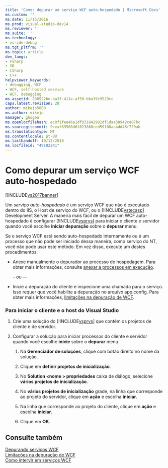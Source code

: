 ```yaml
---
title: 'Como: depurar um serviço WCF auto-hospedado | Microsoft Docs'
ms.custom: ''
ms.date: 11/15/2016
ms.prod: visual-studio-dev14
ms.reviewer: ''
ms.suite: ''
ms.technology:
- vs-ide-debug
ms.tgt_pltfrm: ''
ms.topic: article
dev_langs:
- FSharp
- VB
- CSharp
- C++
helpviewer_keywords:
- debugging, WCF
- WCF, self-hosted service
- WCF, debugging
ms.assetid: 288922be-ba3f-411e-af50-bba39c9529cc
caps.latest.revision: 28
author: mikejo5000
ms.author: mikejo
manager: ghogen
ms.openlocfilehash: ec8f1fee46a1df931842992df1daa38942ca07bc
ms.sourcegitcommit: 9ceaf69568d61023868ced59108ae4dd46f720ab
ms.translationtype: MT
ms.contentlocale: pt-BR
ms.lasthandoff: 10/12/2018
ms.locfileid: "49182241"
---
```

# <a name="how-to-debug-a-self-hosted-wcf-service"></a>Como depurar um serviço WCF auto-hospedado
[!INCLUDE[vs2017banner](../includes/vs2017banner.md)]

Um *serviço auto-hospedado* é um serviço WCF que não é executado dentro do IIS, o Host de serviço do WCF, ou o [!INCLUDE[vstecasp](../includes/vstecasp-md.md)] Development Server. A maneira mais fácil de depurar um WCF auto-hospedado é configurar [!INCLUDE[vsprvs](../includes/vsprvs-md.md)] para iniciar o cliente e servidor quando você escolhe **iniciar depuração** sobre o **depurar** menu.  
  
 Se o serviço WCF está sendo auto-hospedado internamente ou é um processo que não pode ser iniciado dessa maneira, como serviço do NT, você não pode usar este método. Em vez disso, execute um destes procedimentos:  
  
-   Anexe manualmente o depurador ao processo de hospedagem. Para obter mais informações, consulte [anexar a processos em execução](../debugger/attach-to-running-processes-with-the-visual-studio-debugger.md).  
  
     – ou —  
  
-   Inicie a depuração do cliente e inspecione uma chamada para o serviço. Isso requer que você habilite a depuração no arquivo app.config. Para obter mais informações, [limitações na depuração de WCF](../debugger/limitations-on-wcf-debugging.md).  
  
### <a name="to-start-both-client-and-host-from-visual-studio"></a>Para iniciar o cliente e o host do Visual Studio  
  
1.  Crie uma solução do [!INCLUDE[vsprvs](../includes/vsprvs-md.md)] que contém os projetos de cliente e de servidor.  
  
2.  Configurar a solução para iniciar processos do cliente e servidor quando você escolhe **inicie** sobre o **depurar** menu.  
  
    1.  Na **Gerenciador de soluções**, clique com botão direito no nome da solução.  
  
    2.  Clique em **definir projetos de inicialização**.  
  
    3.  No **Solution \<nome > propriedades** caixa de diálogo, selecione **vários projetos de inicialização**.  
  
    4.  No **vários projetos de inicialização** grade, na linha que corresponde ao projeto do servidor, clique em **ação** e escolha **iniciar**.  
  
    5.  Na linha que corresponde ao projeto do cliente, clique em **ação** e escolha **iniciar**.  
  
    6.  Clique em **OK**.  
  
## <a name="see-also"></a>Consulte também  
 [Depurando serviços WCF](../debugger/debugging-wcf-services.md)   
 [Limitações na depuração de WCF](../debugger/limitations-on-wcf-debugging.md)   
 [Como intervir em serviços WCF](../debugger/how-to-step-into-wcf-services.md)



